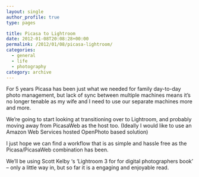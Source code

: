 ```yaml
---
layout: single
author_profile: true
type: pages

title: Picasa to Lightroom
date: 2012-01-08T20:08:28+00:00
permalink: /2012/01/08/picasa-lightroom/
categories:
  - general
  - life
  - photography
category: archive
---
```

For 5 years Picasa has been just what we needed for family day-to-day photo management, but lack of sync between multiple machines means it&#8217;s no longer tenable as my wife and I need to use our separate machines more and more.

We&#8217;re going to start looking at transitioning over to Lightroom, and probably moving away from PicasaWeb as the host too. (Ideally I would like to use an Amazon Web Services hosted OpenPhoto based solution)

I just hope we can find a workflow that is as simple and hassle free as the Picasa/PicasaWeb combination has been.

We&#8217;ll be using Scott Kelby &#8216;s &#8216;Lightroom 3 for for digital photographers book&#8217; &#8211; only a little way in, but so far it is a engaging and enjoyable read.
